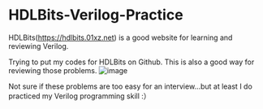 # HDLBits-Verilog-Practice

HDLBits(https://hdlbits.01xz.net) is a good website for learning and reviewing Verilog.

Trying to put my codes for HDLBits on Github. This is also a good way for reviewing those problems.
![image](https://user-images.githubusercontent.com/108848834/179085704-f1b2c9e3-0b45-462e-9433-66c73cff520d.png)

Not sure if these problems are too easy for an interview...but at least I do practiced my Verilog programming skill :）
